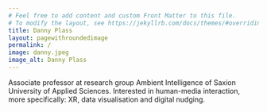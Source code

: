 ```yaml
---
# Feel free to add content and custom Front Matter to this file.
# To modify the layout, see https://jekyllrb.com/docs/themes/#overriding-theme-defaults
title: Danny Plass
layout: pagewithroundedimage
permalink: /
image: danny.jpeg
image_alt: Danny Plass
---
```

Associate professor at research group Ambient Intelligence of Saxion University of Applied Sciences. Interested in human-media interaction, more specifically: XR, data visualisation and digital nudging.


